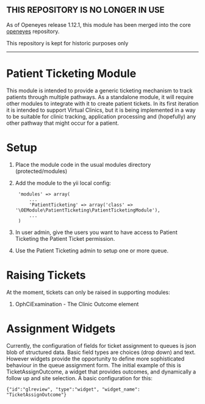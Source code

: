 ## THIS REPOSITORY IS NO LONGER IN USE

As of Openeyes release 1.12.1, this module has been merged into the core [openeyes](https://github.com/openeyes/openeyes) repository.

This repository is kept for historic purposes only

-------------------------------------------

Patient Ticketing Module
========================

This module is intended to provide a generic ticketing mechanism to track patients through multiple pathways. As a standalone module, it will require other modules to integrate with it to create patient tickets. In its first iteration it is intended to support Virtual Clinics, but it is being implemented in a way to be suitable for clinic tracking, application processing and (hopefully) any other pathway that might occur for a patient.

Setup
=====

1. Place the module code in the usual modules directory (protected/modules)
1. Add the module to the yii local config:

        'modules' => array(
            ...
            'PatientTicketing' => array('class' => '\OEModule\PatientTicketing\PatientTicketingModule'),
            ...
        )

1. In user admin, give the users you want to have access to Patient Ticketing the Patient Ticket permission.
1. Use the Patient Ticketing admin to setup one or more queue.

Raising Tickets
===============

At the moment, tickets can only be raised in supporting modules:

1. OphCiExamination - The Clinic Outcome element

Assignment Widgets
==================

Currently, the configuration of fields for ticket assignment to queues is json blob of structured data. Basic field types are choices (drop down) and text. However widgets provide the opportunity to define more sophisticated behaviour in the queue assignment form. The initial example of this is TicketAssignOutcome, a widget that provides outcomes, and dynamically a follow up and site selection. A basic configuration for this:

    {"id":"glreview", "type":"widget", "widget_name": "TicketAssignOutcome"}


